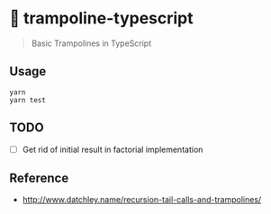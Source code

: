# 👟 trampoline-typescript

> Basic Trampolines in TypeScript

## Usage

```
yarn
yarn test
```

## TODO

* [ ] Get rid of initial result in factorial implementation

## Reference

* http://www.datchley.name/recursion-tail-calls-and-trampolines/
